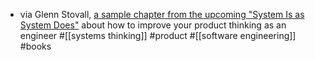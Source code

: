 - via Glenn Stovall, [a sample chapter from the upcoming "System Is as System Does"](https://www.statetransition.co/p/how-to-improve-your-product-intuition) about how to improve your product thinking as an engineer #[[systems thinking]] #product #[[software engineering]] #books